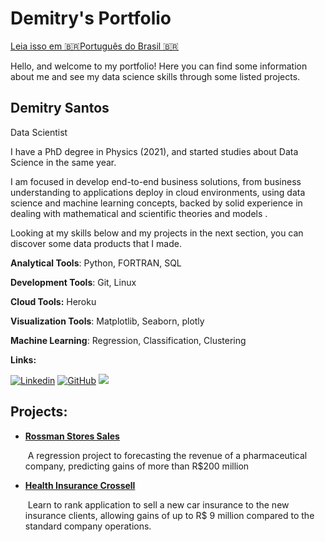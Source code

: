 # Demitry's Portfolio

[Leia isso em :brazil:Português do Brasil :brazil: ](README_ptbr.md)

Hello, and welcome to my portfolio! Here you can find some information about me and see my data science skills through some listed projects.

## Demitry Santos

Data Scientist

I have a PhD degree in Physics (2021), and started studies about Data Science in the same year.

I am focused in develop end-to-end business solutions, from business understanding to applications deploy in cloud environments, using data science and machine learning concepts, backed by solid experience in dealing with mathematical and scientific theories and models .

Looking at my skills below and my projects in the next section, you can discover some  data products that I made. 

**Analytical Tools**: Python, FORTRAN, SQL

**Development Tools**: Git, Linux

**Cloud Tools:** Heroku

**Visualization Tools**: Matplotlib, Seaborn, plotly

**Machine Learning**: Regression, Classification, Clustering

**Links:**

[![Linkedin](https://img.shields.io/badge/LinkedIn-0077B5?style=for-the-badge&logo=linkedin&logoColor=white)](https://www.linkedin.com/in/demitry-messias-19a1993b) [![GitHub](https://img.shields.io/badge/GitHub-100000?style=for-the-badge&logo=github&logoColor=white)](https://github.com/Dimmy-Mess) ![](https://img.shields.io/badge/-Lattes-brightgreen&endpoint?url=http://lattes.cnpq.br/5754556084572401)



## Projects:

* [**Rossman Stores Sales**](https://github.com/Dimmy-Mess/RossmanStoresSales)

  ​	A regression project to forecasting the revenue of a pharmaceutical company, predicting gains of more than R$200 million

* [**Health Insurance Crossell**](https://github.com/Dimmy-Mess/HealthInsuranceCrossSell)

  ​	Learn to rank application to sell a new car insurance to the new insurance clients, allowing gains of up to R$ 9 million compared to the standard company operations. 


